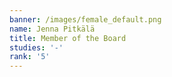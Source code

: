 ```yaml
---
banner: /images/female_default.png
name: Jenna Pitkälä
title: Member of the Board
studies: '-'
rank: '5'
---
```


